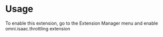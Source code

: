 # Usage

To enable this extension, go to the Extension Manager menu and enable omni.isaac.throttling extension
